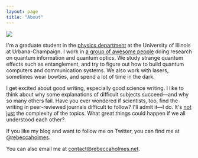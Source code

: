 ```yaml
---
layout: page
title: "About"
---
```

<div class="about">
<img class="img-responsive" src="{{ site.baseurl }}public/img/habitrpg.jpg">
</div>

I'm a graduate student in the [physics department](http://physics.illinois.edu/) at the University of Illinois at Urbana-Champaign. I work in [a group of awesome people](http://research.physics.illinois.edu/QI/Photonics/) doing research on quantum information and quantum optics. We study strange quantum effects such as entanglement, and try to figure out how to build quantum computers and communication systems. We also work with lasers, sometimes wear bowties, and spend a lot of time in the dark.

I get excited about good writing, especially good science writing. I like to think about why some explanations of difficult subjects succeed&mdash;and why so many others fail. Have you ever wondered if scientists, too, find the writing in peer-reviewed journals difficult to follow? I'll admit it&mdash;I do. It's [not just](http://engineering.missouri.edu/civil/files/science-of-writing.pdf) the complexity of the topics. What great things could happen if we all understood each other?

If you like my blog and want to follow me on Twitter, you can find me at @[rebeccaholmes](https://twitter.com/rebeccaholmes).

You can also email me at [contact@rebeccaholmes.net](mailto:contact@rebeccaholmes.net).